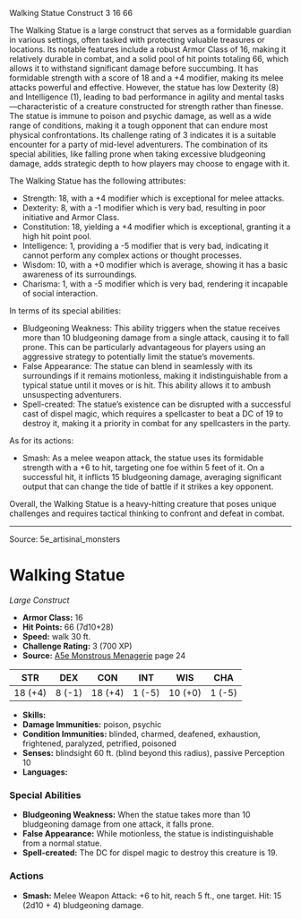 <MonsterName/>Walking Statue</MonsterName>
<CreatureType/>Construct</CreatureType>
<CR/>3</CR>
<AC/>16</AC>
<HP/>66</HP>
<summary>The Walking Statue is a large construct that serves as a formidable guardian in various settings, often tasked with protecting valuable treasures or locations. Its notable features include a robust Armor Class of 16, making it relatively durable in combat, and a solid pool of hit points totaling 66, which allows it to withstand significant damage before succumbing. It has formidable strength with a score of 18 and a +4 modifier, making its melee attacks powerful and effective. However, the statue has low Dexterity (8) and Intelligence (1), leading to bad performance in agility and mental tasks—characteristic of a creature constructed for strength rather than finesse. The statue is immune to poison and psychic damage, as well as a wide range of conditions, making it a tough opponent that can endure most physical confrontations. Its challenge rating of 3 indicates it is a suitable encounter for a party of mid-level adventurers. The combination of its special abilities, like falling prone when taking excessive bludgeoning damage, adds strategic depth to how players may choose to engage with it.</summary>

<detail>

The Walking Statue has the following attributes: 
- Strength: 18, with a +4 modifier which is exceptional for melee attacks.
- Dexterity: 8, with a -1 modifier which is very bad, resulting in poor initiative and Armor Class.
- Constitution: 18, yielding a +4 modifier which is exceptional, granting it a high hit point pool.
- Intelligence: 1, providing a -5 modifier that is very bad, indicating it cannot perform any complex actions or thought processes.
- Wisdom: 10, with a +0 modifier which is average, showing it has a basic awareness of its surroundings.
- Charisma: 1, with a -5 modifier which is very bad, rendering it incapable of social interaction.

In terms of its special abilities:
- Bludgeoning Weakness: This ability triggers when the statue receives more than 10 bludgeoning damage from a single attack, causing it to fall prone. This can be particularly advantageous for players using an aggressive strategy to potentially limit the statue’s movements.
- False Appearance: The statue can blend in seamlessly with its surroundings if it remains motionless, making it indistinguishable from a typical statue until it moves or is hit. This ability allows it to ambush unsuspecting adventurers.
- Spell-created: The statue’s existence can be disrupted with a successful cast of dispel magic, which requires a spellcaster to beat a DC of 19 to destroy it, making it a priority in combat for any spellcasters in the party.

As for its actions:
- Smash: As a melee weapon attack, the statue uses its formidable strength with a +6 to hit, targeting one foe within 5 feet of it. On a successful hit, it inflicts 15 bludgeoning damage, averaging significant output that can change the tide of battle if it strikes a key opponent.

Overall, the Walking Statue is a heavy-hitting creature that poses unique challenges and requires tactical thinking to confront and defeat in combat.</detail>



---

Source: 5e_artisinal_monsters

# Walking Statue

*Large* *Construct*

- **Armor Class:** 16
- **Hit Points:** 66 (7d10+28)
- **Speed:** walk 30 ft.
- **Challenge Rating:** 3 (700 XP)
- **Source:** [A5e Monstrous Menagerie](https://enpublishingrpg.com/products/level-up-monstrous-menagerie-a5e) page 24

| STR | DEX | CON | INT | WIS | CHA |
| --- | --- | --- | --- | --- | --- |
| 18 (+4) | 8 (-1) | 18 (+4) | 1 (-5) | 10 (+0) | 1 (-5) |

- **Skills:** 
- **Damage Immunities:** poison, psychic
- **Condition Immunities:** blinded, charmed, deafened, exhaustion, frightened, paralyzed, petrified, poisoned
- **Senses:** blindsight 60 ft. (blind beyond this radius), passive Perception 10
- **Languages:** 

### Special Abilities

- **Bludgeoning Weakness:** When the statue takes more than 10 bludgeoning damage from one attack, it falls prone.
- **False Appearance:** While motionless, the statue is indistinguishable from a normal statue.
- **Spell-created:** The DC for dispel magic to destroy this creature is 19.

### Actions

- **Smash:** Melee Weapon Attack: +6 to hit, reach 5 ft., one target. Hit: 15 (2d10 + 4) bludgeoning damage.




